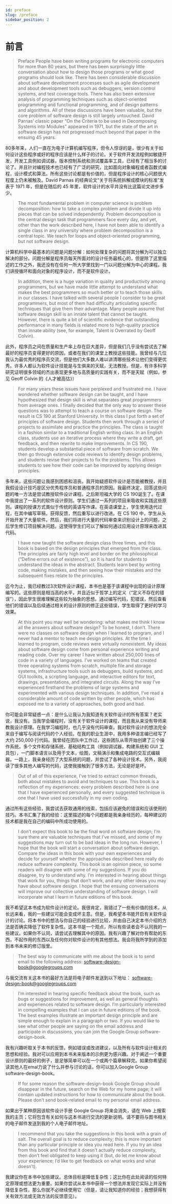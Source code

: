 ```yaml
---
id: preface
slug: /preface
sidebar_position: 2
---
```

# 前言
> Preface
> People have been writing programs for electronic computers for more than 80 years, but there has been surprisingly little conversation about how to design those programs or what good programs should look like. There has been considerable discussion about software development processes such as agile development and about development tools such as debuggers, version control systems, and test coverage tools. There has also been extensive analysis of programming techniques such as object-oriented programming and functional programming, and of design patterns and algorithms. All of these discussions have been valuable, but the core problem of software design is still largely untouched. David Parnas’ classic paper “On the Criteria to be used in Decomposing Systems into Modules” appeared in 1971, but the state of the art in software design has not progressed much beyond that paper in the ensuing 45 years.

80多年来，人们一直在为电子计算机编写程序，但令人惊讶的是，很少有关于如何设计这些程序或好的程序应该是什么样子的讨论。关于软件开发流程例如敏捷开发，开发工具例如调试器，版本控制系统和测试覆盖率工具，已经有了相当多的讨论了。并且针对编程技术也已经有了广泛的研究，比如面向对象编程或者函数式编程，设计模式和算法。所有这些讨论都是有价值的，但是程序设计的核心问题很大程度上仍未被触及。David Parnas 的经典论文“关于将系统拆解成模块的标准”发表于 1971 年，但是在随后的 45 年里，软件设计的水平并没有比这篇论文进步多少。

> The most fundamental problem in computer science is problem decomposition: how to take a complex problem and divide it up into pieces that can be solved independently. Problem decomposition is the central design task that programmers face every day, and yet, other than the work described here, I have not been able to identify a single class in any university where problem decomposition is a central topic. We teach for loops and object-oriented programming, but not software design.

计算机科学中最基本的问题是问题分解：如何处理复杂的问题将其分解为可以独立解决的部分。问题分解是程序员每天所面对的设计任务最核心的，但是除了这里描述的工作之外，我还没有在任何一所大学里找到一门以问题分解为中心的课程。我们讲授循环和面向对象的程序设计，而不是软件设计。

> In addition, there is a huge variation in quality and productivity among programmers, but we have made little attempt to understand what makes the best programmers so much better or to teach those skills in our classes. I have talked with several people I consider to be great programmers, but most of them had difficulty articulating specific techniques that give them their advantage. Many people assume that software design skill is an innate talent that cannot be taught. However, there is quite a bit of scientific evidence that outstanding performance in many fields is related more to high-quality practice than innate ability (see, for example, Talent is Overrated by Geoff Colvin).

此外，程序员之间在质量和生产率上存在巨大差异，但是我们几乎没有尝试去了解最好的程序员变得更好的原因，或者在我们的课堂上教授这些技能。我曾经与几位我认为最优秀的程序员交流，但是他们大多数人难以讲清哪些技术让他们变得更优秀。许多人都认为软件设计技能是与生俱来的天赋，无法教授。但是，有许多科学研究证明很多领域的杰出表现更多地与高质量的实践有关，而不是天赋（例如，参见 Geoff Colvin 的《人才被高估》）

> For many years these issues have perplexed and frustrated me. I have wondered whether software design can be taught, and I have hypothesized that design skill is what separates great programmers from average ones. I finally decided that the only way to answer these questions was to attempt to teach a course on software design. The result is CS 190 at Stanford University. In this class I put forth a set of principles of software design. Students then work through a series of projects to assimilate and practice the principles. The class is taught in a fashion similar to a traditional English writing class. In an English class, students use an iterative process where they write a draft, get feedback, and then rewrite to make improvements. In CS 190, students develop a substantial piece of software from scratch. We then go through extensive code reviews to identify design problems, and students revise their projects to fix the problems. This allows students to see how their code can be improved by applying design principles.

多年来，这些问题让我感到困惑和沮丧。我开始疑惑软件设计是否能被教授，并且我假设设计技巧是区分优秀程序员和普通程序员的原因。我最终决定，回答这些问题的唯一方法是尝试教授软件设计课程。之后斯坦福大学的 CS 190诞生了。在课中我提出了一系列的软件设计原则。学生们通过一系列的项目来吸收和实践这些原则。课程的授课方式类似于传统的英语写作课。在英语课堂上，学生使用迭代过程，在其中编写草稿，获得反馈，然后重写以进行改进。在 CS 190 中，学生从头开始开发了大量软件。然后，我们将进行大量的代码审查来识别设计上的问题，之后学生修订项目解决问题。这使得学生们可以了解如何通过应用设计原理来改进其代码。

> I have now taught the software design class three times, and this book is based on the design principles that emerged from the class. The principles are fairly high level and border on the philosophical (“Define errors out of existence”), so it is hard for students to understand the ideas in the abstract. Students learn best by writing code, making mistakes, and then seeing how their mistakes and the subsequent fixes relate to the principles.

迄今为止，我已经教过3次软件设计课程，本书也是基于该课程中出现的设计原理编写的。这些原则是相当高的水平，并且近似于哲学上的定义（“定义不存在的错误”），因此学生很难理解这些较为抽象的思想。通过编写代码，犯错误，然后查看他们的错误以及后续通过相关的设计原则的修正这些错误，学生取得了更好的学习效果。

> At this point you may well be wondering: what makes me think I know all the answers about software design? To be honest, I don’t. There were no classes on software design when I learned to program, and I never had a mentor to teach me design principles. At the time I learned to program, code reviews were virtually nonexistent. My ideas about software design come from personal experience writing and reading code. Over my career I have written about 250,000 lines of code in a variety of languages. I’ve worked on teams that created three operating systems from scratch, multiple file and storage systems, infrastructure tools such as debuggers, build systems, and GUI toolkits, a scripting language, and interactive editors for text, drawings, presentations, and integrated circuits. Along the way I’ve experienced firsthand the problems of large systems and experimented with various design techniques. In addition, I’ve read a considerable amount of code written by other people, which has exposed me to a variety of approaches, both good and bad.

你可能会非常疑惑一点：是什么让我认为我知道有关软件设计的所有答案？老实说，我没有。当我学会编程时，没有关于软件设计的课程，而且我从来没有导师来教我设计原理。在我学习编程时，也几乎没有代码审查。我对软件设计的想法完全来自于编写与阅读代码的个人经验。在我的职业生涯中，我用多种语言编已经写了大约 250,000 行代码。我曾经在团队中工作过，这些团队从零开始创建了三个操作系统，多个文件和存储系统，基础结构工具（例如调试器，构建系统和 GUI 工具包），一门脚本语言以及用于文本，绘图，文稿演示和集成电路的交互式编辑器。一路上，我亲身经历了大型系统的问题，并尝试了各种设计技术。另外，我阅读了很多其他人编写的代码，这使我接触到了很多方法，无论是好是坏。

> Out of all of this experience, I’ve tried to extract common threads, both about mistakes to avoid and techniques to use. This book is a reflection of my experiences: every problem described here is one that I have experienced personally, and every suggested technique is one that I have used successfully in my own coding.

通过所有这些经验，我尝试去获取通用的线索，包括应该避免的错误和应该使用的技巧。本书汇集了我的经验：这里描述的每个问题都是我亲身经历的，每种建议的技术都是我在自己的编码中所成功使用的。

> I don’t expect this book to be the final word on software design; I’m sure there are valuable techniques that I’ve missed, and some of my suggestions may turn out to be bad ideas in the long run. However, I hope that the book will start a conversation about software design. Compare the ideas in this book with your own experiences and decide for yourself whether the approaches described here really do reduce software complexity. This book is an opinion piece, so some readers will disagree with some of my suggestions. If you do disagree, try to understand why. I’m interested in hearing about things that work for you, things that don’t work, and any other ideas you may have about software design. I hope that the ensuing conversations will improve our collective understanding of software design. I will incorporate what I learn in future editions of this book.

我不希望这本书成为软件设计的定论。我很肯定，我错过了一些有价值的技术，从长远来看，我的一些建议可能会变成坏主意。但是，我希望本书能开启有关软件设计的讨论。将本书中的想法与你自己的经验进行比较，并由自己决定本书介绍的方法是否确实降低了软件复杂性。这本书是一个观点，所以有些读者会不认同我的一些建议。如果你不认同，请尝试去理解其中的原因。我有兴趣了解对你有帮助的东西，不起作用的东西以及任何你对软件设计的有其他想法。我会将我所学到的添加到本书未来的修订版里。

> The best way to communicate with me about the book is to send email to the following address: software-design-book@googlegroups.com


与我交流有关这本书的最好方法是将电子邮件发送到以下地址： software-design-book@googlegroups.com

> I’m interested in hearing specific feedback about the book, such as bugs or suggestions for improvement, as well as general thoughts and experiences related to software design. I’m particularly interested in compelling examples that I can use in future editions of the book. The best examples illustrate an important design principle and are simple enough to explain in a paragraph or two. If you would like to see what other people are saying on the email address and participate in discussions, you can join the Google Group software-design-book.

我有兴趣听取关于本书的反馈，例如错误或改进建议，以及所有与软件设计相关的思想和经验。我对可以应用到本书未来版本的示例更为感兴趣。对于阐述一个重要设计原则的最好的例子，是足够简单可以在一个或两个篇章解释完。如果你希望阅读其他人在emal力说了什么并参与讨论的话，你可以加入Google Group software-design-book。

> If for some reason the software-design-book Google Group should disappear in the future, search on the Web for my home page; it will contain updated instructions for how to communicate about the book. Please don’t send book-related email to my personal email address.

如果出于某种原因该软件设计手册 Google Group 将来会消失，请在 Web 上搜索我的主页；它将包含有关如何与这本书进行交流的更新说明。请不要将与图书相关的电子邮件发送到我的个人电子邮件地址。

> I recommend that you take the suggestions in this book with a grain of salt. The overall goal is to reduce complexity; this is more important than any particular principle or idea you read here. If you try an idea from this book and find that it doesn’t actually reduce complexity, then don’t feel obligated to keep using it (but, do let me know about your experience; I’d like to get feedback on what works and what doesn’t).

我建议你在本书中加些建议。总体目标是降低复杂性；这比你在此处阅读的任何特定原理或想法更为重要。如果你尝试从本书中获得一个想法并发现它实际上并没有降低复杂性，那么你就不必继续使用它（但是，请让我知道你的经验；我想获得有关有效方法或无效方法的反馈意见）。

